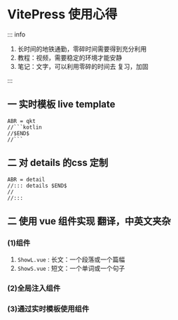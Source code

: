 # VitePress 使用心得

::: info

1. 长时间的地铁通勤，零碎时间需要得到充分利用
2. 教程：视频，需要稳定的环境才能安静
3. 笔记：文字，可以利用零碎的时间去 复习，加固

:::

## 一 实时模板 live template

```shell
ABR = qkt
//```kotlin
//$END$
//```
```

## 二 对 details 的css 定制

```shell
ABR = detail
//::: details $END$
//
//:::
```

## 二 使用 vue 组件实现 翻译，中英文夹杂

### (1)组件

1. `ShowL.vue` : 长文：一个段落或一个篇幅
2. `ShowS.vue` : 短文：一个单词或一个句子

### (2)全局注入组件

### (3)通过实时模板使用组件
